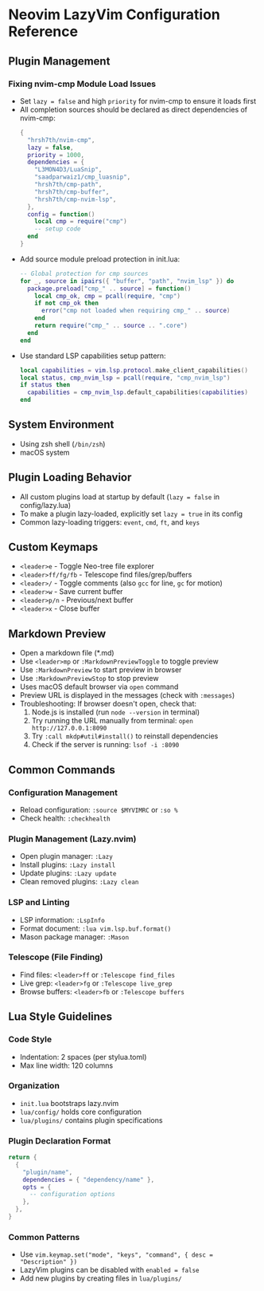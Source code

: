 # Neovim LazyVim Configuration Reference

## Plugin Management
### Fixing nvim-cmp Module Load Issues
- Set `lazy = false` and high `priority` for nvim-cmp to ensure it loads first
- All completion sources should be declared as direct dependencies of nvim-cmp:
  ```lua
  {
    "hrsh7th/nvim-cmp",
    lazy = false,
    priority = 1000,
    dependencies = {
      "L3MON4D3/LuaSnip",
      "saadparwaiz1/cmp_luasnip",
      "hrsh7th/cmp-path",
      "hrsh7th/cmp-buffer",
      "hrsh7th/cmp-nvim-lsp",
    },
    config = function()
      local cmp = require("cmp")
      -- setup code
    end
  }
  ```
- Add source module preload protection in init.lua:
  ```lua
  -- Global protection for cmp sources
  for _, source in ipairs({ "buffer", "path", "nvim_lsp" }) do
    package.preload["cmp_" .. source] = function()
      local cmp_ok, cmp = pcall(require, "cmp")
      if not cmp_ok then
        error("cmp not loaded when requiring cmp_" .. source)
      end
      return require("cmp_" .. source .. ".core")
    end
  end
  ```
- Use standard LSP capabilities setup pattern:
  ```lua
  local capabilities = vim.lsp.protocol.make_client_capabilities()
  local status, cmp_nvim_lsp = pcall(require, "cmp_nvim_lsp")
  if status then
    capabilities = cmp_nvim_lsp.default_capabilities(capabilities)
  end
  ```

## System Environment
- Using zsh shell (`/bin/zsh`)
- macOS system

## Plugin Loading Behavior
- All custom plugins load at startup by default (`lazy = false` in config/lazy.lua)
- To make a plugin lazy-loaded, explicitly set `lazy = true` in its config
- Common lazy-loading triggers: `event`, `cmd`, `ft`, and `keys`

## Custom Keymaps
- `<leader>e` - Toggle Neo-tree file explorer
- `<leader>ff/fg/fb` - Telescope find files/grep/buffers
- `<leader>/` - Toggle comments (also `gcc` for line, `gc` for motion)
- `<leader>w` - Save current buffer
- `<leader>p/n` - Previous/next buffer
- `<leader>x` - Close buffer

## Markdown Preview
- Open a markdown file (*.md)
- Use `<leader>mp` or `:MarkdownPreviewToggle` to toggle preview
- Use `:MarkdownPreview` to start preview in browser
- Use `:MarkdownPreviewStop` to stop preview
- Uses macOS default browser via `open` command
- Preview URL is displayed in the messages (check with `:messages`)
- Troubleshooting: If browser doesn't open, check that:
  1. Node.js is installed (run `node --version` in terminal)
  2. Try running the URL manually from terminal: `open http://127.0.0.1:8090`
  3. Try `:call mkdp#util#install()` to reinstall dependencies
  4. Check if the server is running: `lsof -i :8090`

## Common Commands

### Configuration Management
- Reload configuration: `:source $MYVIMRC` or `:so %`
- Check health: `:checkhealth`

### Plugin Management (Lazy.nvim)
- Open plugin manager: `:Lazy`
- Install plugins: `:Lazy install`
- Update plugins: `:Lazy update`
- Clean removed plugins: `:Lazy clean`

### LSP and Linting
- LSP information: `:LspInfo`
- Format document: `:lua vim.lsp.buf.format()`
- Mason package manager: `:Mason`

### Telescope (File Finding)
- Find files: `<leader>ff` or `:Telescope find_files`
- Live grep: `<leader>fg` or `:Telescope live_grep`
- Browse buffers: `<leader>fb` or `:Telescope buffers`

## Lua Style Guidelines

### Code Style
- Indentation: 2 spaces (per stylua.toml)
- Max line width: 120 columns

### Organization
- `init.lua` bootstraps lazy.nvim
- `lua/config/` holds core configuration
- `lua/plugins/` contains plugin specifications

### Plugin Declaration Format
```lua
return {
  {
    "plugin/name",
    dependencies = { "dependency/name" },
    opts = {
      -- configuration options
    },
  },
}
```

### Common Patterns
- Use `vim.keymap.set("mode", "keys", "command", { desc = "Description" })`
- LazyVim plugins can be disabled with `enabled = false`
- Add new plugins by creating files in `lua/plugins/`
